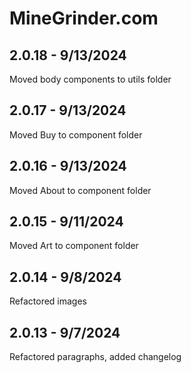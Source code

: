# MineGrinder.com

## 2.0.18 - 9/13/2024
Moved body components to utils folder

## 2.0.17 - 9/13/2024
Moved Buy to component folder

## 2.0.16 - 9/13/2024
Moved About to component folder

## 2.0.15 - 9/11/2024
Moved Art to component folder

## 2.0.14 - 9/8/2024
Refactored images

## 2.0.13 - 9/7/2024
Refactored paragraphs, added changelog